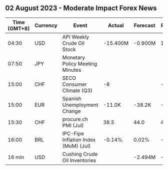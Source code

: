 ## 02 August 2023 - Moderate Impact Forex News

| Time (GMT+8) | Currency | Event | Actual | Forecast | Previous |
|------|----------|-------|--------|----------|----------|
| 04:30 | USD | API Weekly Crude Oil Stock | -15.400M | -0.900M | 1.319M |
| 07:50 | JPY | Monetary Policy Meeting Minutes |  |  |  |
| 15:00 | CHF | SECO Consumer Climate (Q3) | -8 |  | -13 |
| 15:00 | EUR | Spanish Unemployment Change | -11.0K | -38.2K | -50.3K |
| 15:30 | CHF | procure.ch PMI (Jul) | 38.5 | 44.0 | 44.9 |
| 16:00 | BRL | IPC-Fipe Inflation Index (MoM) (Jul) | -0.14% | 0.02% | -0.03% |
| 16 min | USD | Cushing Crude Oil Inventories |  | -2.494M | -2.609M |
